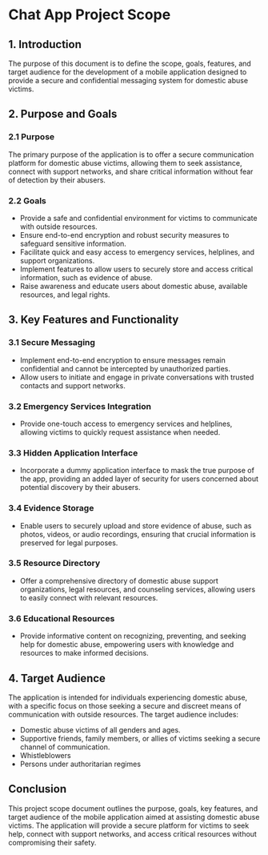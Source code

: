 # **Chat App Project Scope**

## 1. **Introduction**

The purpose of this document is to define the scope, goals, features, and target audience for the development of a mobile application designed to provide a secure and confidential messaging system for domestic abuse victims.

## 2. **Purpose and Goals**

### 2.1 Purpose

The primary purpose of the application is to offer a secure communication platform for domestic abuse victims, allowing them to seek assistance, connect with support networks, and share critical information without fear of detection by their abusers.

### 2.2 Goals

- Provide a safe and confidential environment for victims to communicate with outside resources.
- Ensure end-to-end encryption and robust security measures to safeguard sensitive information.
- Facilitate quick and easy access to emergency services, helplines, and support organizations.
- Implement features to allow users to securely store and access critical information, such as evidence of abuse.
- Raise awareness and educate users about domestic abuse, available resources, and legal rights.

## 3. **Key Features and Functionality**

### 3.1 Secure Messaging

- Implement end-to-end encryption to ensure messages remain confidential and cannot be intercepted by unauthorized parties.
- Allow users to initiate and engage in private conversations with trusted contacts and support networks.

### 3.2 Emergency Services Integration

- Provide one-touch access to emergency services and helplines, allowing victims to quickly request assistance when needed.

### 3.3 Hidden Application Interface

- Incorporate a dummy application interface to mask the true purpose of the app, providing an added layer of security for users concerned about potential discovery by their abusers.

### 3.4 Evidence Storage

- Enable users to securely upload and store evidence of abuse, such as photos, videos, or audio recordings, ensuring that crucial information is preserved for legal purposes.

### 3.5 Resource Directory

- Offer a comprehensive directory of domestic abuse support organizations, legal resources, and counseling services, allowing users to easily connect with relevant resources.

### 3.6 Educational Resources

- Provide informative content on recognizing, preventing, and seeking help for domestic abuse, empowering users with knowledge and resources to make informed decisions.

## 4. **Target Audience**

The application is intended for individuals experiencing domestic abuse, with a specific focus on those seeking a secure and discreet means of communication with outside resources. The target audience includes:

- Domestic abuse victims of all genders and ages.
- Supportive friends, family members, or allies of victims seeking a secure channel of communication.
- Whistleblowers
- Persons under authoritarian regimes

## **Conclusion**

This project scope document outlines the purpose, goals, key features, and target audience of the mobile application aimed at assisting domestic abuse victims. The application will provide a secure platform for victims to seek help, connect with support networks, and access critical resources without compromising their safety.
